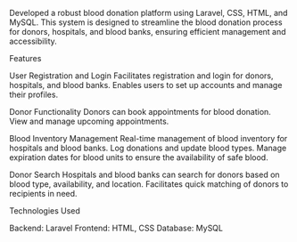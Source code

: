 Developed a robust blood donation platform using Laravel, CSS, HTML, and MySQL. This system is designed to streamline the blood donation process for donors, hospitals, and blood banks, ensuring efficient management and accessibility.

Features

User Registration and Login
Facilitates registration and login for donors, hospitals, and blood banks. Enables users to set up accounts and manage their profiles.

Donor Functionality
Donors can book appointments for blood donation. View and manage upcoming appointments.

Blood Inventory Management
Real-time management of blood inventory for hospitals and blood banks. Log donations and update blood types. Manage expiration dates for blood units to ensure the availability of safe blood.

Donor Search
Hospitals and blood banks can search for donors based on blood type, availability, and location. Facilitates quick matching of donors to recipients in need.

Technologies Used

Backend: Laravel Frontend: HTML, CSS Database: MySQL
